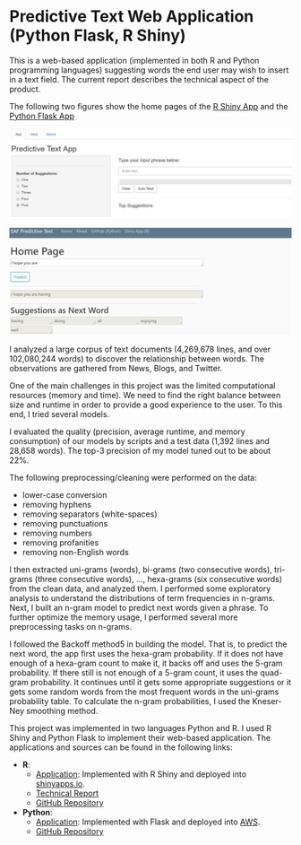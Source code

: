 # Predictive Text Web Application (Python Flask, R Shiny)
This is a web-based application (implemented in both R and Python programming languages) suggesting words the end user may wish to insert in a text field. The current report describes the technical aspect of the product.

The following two figures show the home pages of the [R Shiny App](https://asafilian.shinyapps.io/as_txtpredict) and the [Python Flask App](http://saf-predictivetext.us-east-2.elasticbeanstalk.com/)

![rshiny](img/ptextshiny.jpg)

![rshiny](img/flask-text.JPG)

I analyzed a large corpus of text documents (4,269,678 lines, and over 102,080,244 words) to discover the relationship between words. The observations are gathered from News, Blogs, and Twitter.

One of the main challenges in this project was the limited computational resources (memory and time). We need to find the right balance between size and runtime in order to provide a good experience to the user. To this end, I tried several models.

I evaluated the quality (precision, average runtime, and memory consumption) of our models by scripts and a test data (1,392 lines and 28,658 words). The top-3 precision of my model tuned out to be about 22%.

The following preprocessing/cleaning were performed on the data:
- lower-case conversion 
- removing hyphens 
- removing separators (white-spaces) 
- removing punctuations 
- removing numbers 
- removing profanities 
- removing non-English words 

I then extracted uni-grams (words), bi-grams (two consecutive words), tri-grams (three consecutive words), ..., hexa-grams (six consecutive words) from the clean data, and analyzed them. I performed some exploratory analysis to understand the distributions of term frequencies in n-grams. Next, I built an n-gram model to predict next words given a phrase. To further optimize the memory usage, I performed several more preprocessing tasks on n-grams.

I followed the Backoff method5 in building the model. That is, to predict the next word, the app first uses the hexa-gram probability. If it does not have enough of a hexa-gram count to make it, it backs off and uses the 5-gram probability. If there still is not enough of a 5-gram count, it uses the quad-gram probability. It continues until it gets some appropriate suggestions or it gets some random words from the most frequent words in the uni-grams probability table. To calculate the n-gram probabilities, I used the Kneser-Ney smoothing method.

This project was implemented in two languages Python and R. I used R Shiny and Python Flask to implement their web-based application. The applications and sources can be found in the following links:
- **R**:
	+ [Application](https://asafilian.shinyapps.io/as_txtpredict): Implemented with R Shiny and deployed into [shinyapps.io](https://www.shinyapps.io/).  
	+ [Technical Report](https://rpubs.com/asaf/shiny_predictive_text)
	+ [GitHub Repository](https://github.com/asafilian/Predictive_Text_Shiny_App)
- **Python**:
	+ [Application](http://saf-predictivetext.us-east-2.elasticbeanstalk.com/): Implemented with Flask and deployed into [AWS](https://aws.amazon.com/).
	+ [GitHub Repository](https://github.com/asafilian/Flask-Text-Predictive-App)
